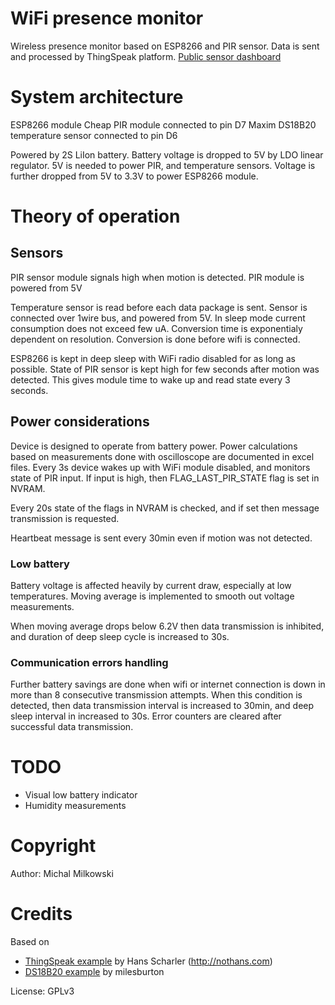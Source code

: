 # WiFi presence monitor
Wireless presence monitor based on ESP8266 and PIR sensor.
Data is sent and processed by ThingSpeak platform.
[Public sensor dashboard](https://thingspeak.com/channels/1169359)

# System architecture
ESP8266 module
Cheap PIR module connected to pin D7
Maxim DS18B20 temperature sensor connected to pin D6

Powered by 2S LiIon battery. Battery voltage is dropped to 5V by LDO linear regulator. 
5V is needed to power PIR, and temperature sensors. Voltage is further dropped from 5V to 3.3V to power ESP8266 module.

# Theory of operation
## Sensors
PIR sensor module signals high when motion is detected. PIR module is powered from 5V

Temperature sensor is read before each data package is sent. Sensor is connected over 1wire bus, and powered from 5V. 
In sleep mode current consumption does not exceed few uA. Conversion time is exponentialy dependent on resolution.
Conversion is done before wifi is connected.

ESP8266 is kept in deep sleep with WiFi radio disabled for as long as possible.
State of PIR sensor is kept high for few seconds after motion was detected. This gives module time to wake up and read state
every 3 seconds.

## Power considerations
Device is designed to operate from battery power.
Power calculations based on measurements done with oscilloscope are documented in excel files.
Every 3s device wakes up with WiFi module disabled, and monitors state of PIR input.
If input is high, then FLAG_LAST_PIR_STATE flag is set in NVRAM.

Every 20s state of the flags in NVRAM is checked, and if set then message transmission is requested.

Heartbeat message is sent every 30min even if motion was not detected.

### Low battery
Battery voltage is affected heavily by current draw, especially at low temperatures.
Moving average is implemented to smooth out voltage measurements.

When moving average drops below 6.2V then data transmission is inhibited, and duration of deep sleep cycle is 
increased to 30s.

### Communication errors handling
Further battery savings are done when wifi or internet connection is down in more than 8 consecutive transmission attempts.
When this condition is detected, then data transmission interval is increased to 30min, and deep sleep interval in increased to 30s.
Error counters are cleared after successful data transmission.

# TODO

 - Visual low battery indicator
 - Humidity measurements 

# Copyright
Author: Michal Milkowski

# Credits
Based on 
- [ThingSpeak example](https://github.com/nothans/thingspeak-esp-examples/blob/master/examples/RSSI_to_ThingSpeak.ino) by Hans Scharler (http://nothans.com)
- [DS18B20 example](https://github.com/milesburton/Arduino-Temperature-Control-Library/blob/master/examples/WaitForConversion2/WaitForConversion2.ino) by milesburton

License: GPLv3

